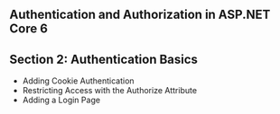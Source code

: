 ## Authentication and Authorization in ASP.NET Core 6
## Section 2: Authentication Basics
* Adding Cookie Authentication
* Restricting Access with the Authorize Attribute
* Adding a Login Page